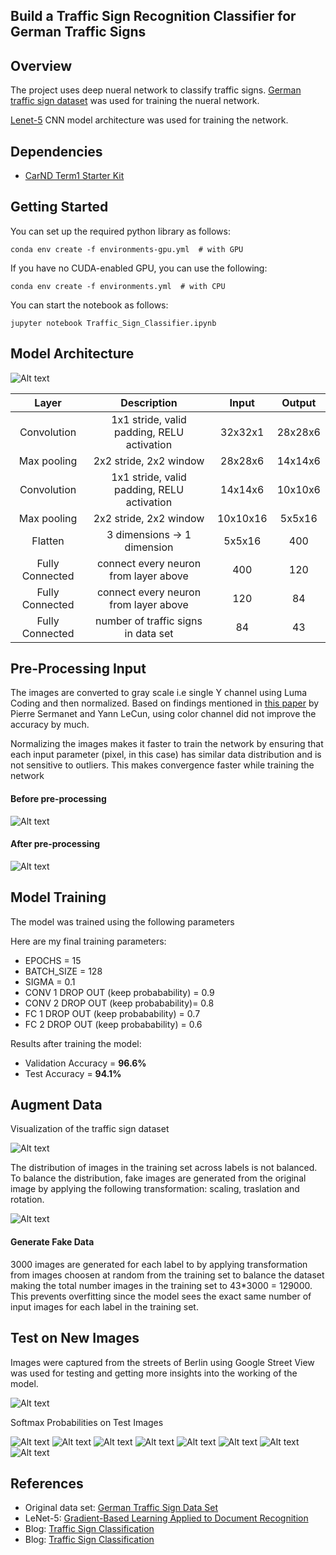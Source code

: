 ## Build a Traffic Sign Recognition Classifier for German Traffic Signs

Overview
-----

The project uses deep nueral network to classify traffic signs. [German traffic sign dataset](http://benchmark.ini.rub.de/?section=gtsrb&subsection=dataset) was used for training the nueral network. 

[Lenet-5](http://yann.lecun.com/exdb/lenet/) CNN model architecture was used for training the network. 

Dependencies
---

* [CarND Term1 Starter Kit](https://github.com/udacity/CarND-Term1-Starter-Kit)

Getting Started
---

You can set up the required python library as follows:
```
conda env create -f environments-gpu.yml  # with GPU
```
If you have no CUDA-enabled GPU, you can use the following:
```
conda env create -f environments.yml  # with CPU
```
You can start the notebook as follows:
```
jupyter notebook Traffic_Sign_Classifier.ipynb
```

Model Architecture
---

![Alt text](resources/lenet.png "Model architecture")

| Layer         		|     Description	        					| Input |Output| 
|:---------------------:|:---------------------------------------------:| :----:|:-----:|
| Convolution     	| 1x1 stride, valid padding, RELU activation 	|32x32x1|28x28x6|
| Max pooling			| 2x2 stride, 2x2 window						|28x28x6|14x14x6|
| Convolution  	    | 1x1 stride, valid padding, RELU activation 	|14x14x6|10x10x6|
| Max pooling			| 2x2 stride, 2x2 window	   					|10x10x16|5x5x16|
| Flatten				| 3 dimensions -> 1 dimension					|5x5x16| 400|
| Fully Connected | connect every neuron from layer above			|400|120|
| Fully Connected | connect every neuron from layer above		|120|84|
| Fully Connected | number of traffic signs in data set	|84|43|

Pre-Processing Input
---

The images are converted to gray scale i.e single Y channel using Luma Coding and then normalized. Based on findings mentioned in [this paper](http://yann.lecun.com/exdb/publis/pdf/sermanet-ijcnn-11.pdf) by Pierre Sermanet and Yann LeCun, using color channel did not improve the accuracy by much.

Normalizing the images makes it faster to train the network  by ensuring that each input parameter (pixel, in this case) has similar data distribution and is not sensitive to outliers. This makes convergence faster while training the network

#### Before pre-processing 
![Alt text](resources/sample.png "Sample Input")

#### After pre-processing 
![Alt text](resources/sample-y-channel.png "Sample Input After prepossing")


Model Training
--- 

The model was trained using the following parameters 

Here are my final training parameters:

* EPOCHS = 15
* BATCH_SIZE = 128
* SIGMA = 0.1
* CONV 1 DROP OUT (keep probabability) = 0.9
* CONV 2 DROP OUT (keep probabability)= 0.8
* FC 1 DROP OUT (keep probabability) = 0.7
* FC 2 DROP OUT (keep probabability) = 0.6

Results after training the model:

* Validation Accuracy = **96.6%**
* Test Accuracy = **94.1%**

Augment Data
---

Visualization of the traffic sign dataset 

![Alt text](resources/dataset-distribution.png "Sample Input")

The distribution of images in the training set across labels is not balanced. To balance the distribution, fake images are generated from the original image by applying the following transformation: scaling, traslation and rotation.

![Alt text](resources/transformations.png "Sample Input")

#### Generate Fake Data

3000 images are generated for each label to by applying transformation from images choosen at random from the training set to balance the dataset making the total number images in the training set to 43*3000 = 129000. This prevents overfitting since the model sees the exact same number of input images for each label in the training set. 


Test on New Images 
--- 

Images were captured from the streets of Berlin using Google Street View was used for testing and getting more insights into the working of the model.

![Alt text](resources/test-images.png) 

Softmax Probabilities on Test Images 

![Alt text](resources/softmax-prob.png)
![Alt text](resources/softmax-prob-1.png)
![Alt text](resources/softmax-prob-2.png)
![Alt text](resources/softmax-prob-3.png)
![Alt text](resources/softmax-prob-4.png)
![Alt text](resources/softmax-prob-5.png)
![Alt text](resources/softmax-prob-6.png)
![Alt text](resources/softmax-prob-7.png)

References
---
* Original data set: [German Traffic Sign Data Set](http://benchmark.ini.rub.de/?section=gtsrb&subsection=dataset)
* LeNet-5: [Gradient-Based Learning Applied to Document Recognition](http://yann.lecun.com/exdb/publis/pdf/lecun-01a.pdf)
* Blog: [Traffic Sign Classification](https://navoshta.com/traffic-signs-classification/)
* Blog: [Traffic Sign Classification](https://chatbotslife.com/german-sign-classification-using-deep-learning-neural-networks-98-8-solution-d05656bf51ad)

